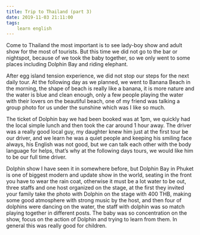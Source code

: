 ```yaml
---
title: Trip to Thailand (part 3)
date: 2019-11-03 21:11:00
tags:
    learn english
---
```

Come to Thailand the most important is to see lady-boy
show and adult show for the most of tourists. But this time we did not go to
the bar or nightspot, because of we took the baby together, so we only went to
some places including Dolphin Bay and riding elephant.

After egg island tension experience, we did not stop
our steps for the next daily tour. At the following day as we planned, we went
to Banana Beach in the morning, the shape of beach is really like a banana, it
is more nature and the water is blue and clean enough, only a few people
playing the water with their lovers on the beautiful beach, one of my friend
was talking a group photo for us under the sunshine which was I like so much.

The ticket of Dolphin bay we had been booked was at 1pm,
we quickly had the local simple lunch and then took the car around 1 hour away.
The driver was a really good local guy, my daughter knew him just at the first
tour be our driver, and we learn he was a quiet people and keeping his smiling
face always, his English was not good, but we can talk each other with the body
language for helps, that’s why at the following days tours, we would like him
to be our full time driver.

Dolphin show I have seen it in somewhere before, but
Dolphin Bay in Phuket is one of biggest modern and update show in the world,
seating in the front you have to wear the rain coat, otherwise it must be a lot
water to be out, three staffs and one host organized on the stage, at the first
they invited your family take the photo with Dolphin on the stage with 400 THB,
making some good atmosphere with strong music by the host, and then four of
dolphins were dancing on the water, the staff with dolphin was so match playing
together in different posts. The baby was so concentration on the show, focus
on the action of Dolphin and trying to learn from them. In general this was
really good for children.